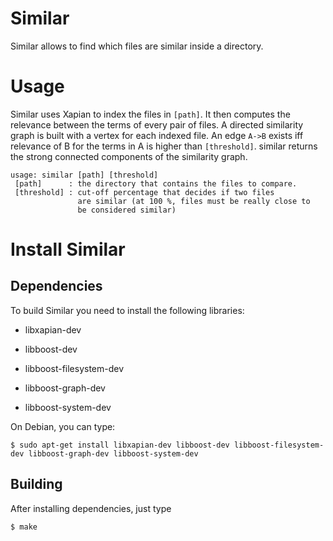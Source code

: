 # Similar

Similar allows to find which files are similar inside a directory.

# Usage

Similar uses Xapian to index the files in ``[path]``.  It then computes the
relevance between the terms of every pair of files. A directed similarity graph
is built with a vertex for each indexed file. An edge ``A->B`` exists iff relevance
of B for the terms in A is higher than ``[threshold]``. similar returns the strong
connected components of the similarity graph.

~~~
usage: similar [path] [threshold]
 [path]      : the directory that contains the files to compare.
 [threshold] : cut-off percentage that decides if two files
               are similar (at 100 %, files must be really close to 
               be considered similar)
~~~ 

# Install Similar

## Dependencies

To build Similar you need to install the following libraries:

* libxapian-dev 

* libboost-dev

* libboost-filesystem-dev 

* libboost-graph-dev

* libboost-system-dev

On Debian, you can type:

~~~
$ sudo apt-get install libxapian-dev libboost-dev libboost-filesystem-dev libboost-graph-dev libboost-system-dev 
~~~

## Building

After installing dependencies, just type

~~~
$ make
~~~
